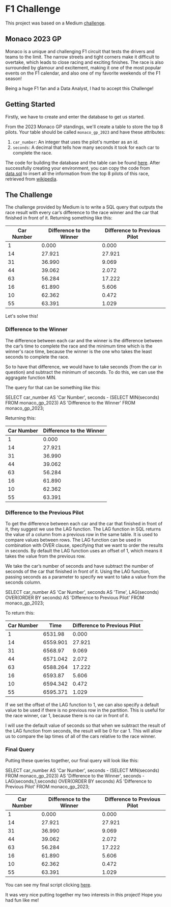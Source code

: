 # F1 Challenge
This project was based on a Medium [challenge](https://medium.com/@BetterEverythingsql-exercise-for-data-analysts-formula-1-data-f64a5b690a19).

## Monaco 2023 GP

Monaco is a unique and challenging F1 circuit that tests the drivers and teams to the limit. 
The narrow streets and tight corners make it difficult to overtake, which leads to close racing and exciting finishes. 
The race is also surrounded by glamour and excitement, making it one of the most popular events on the F1 calendar, and also one of my favorite weekends of the F1 season!

Being a huge F1 fan and a Data Analyst, I had to accept this Challenge!

## Getting Started

Firstly, we have to create and enter the database to get us started.

From the 2023 Monaco GP standings, we'll create a table to store the top 8 pilots.
Your table should be called `monaco_gp_2023` and have these attributes:

1. `car_number`: An integer that uses the pilot's number as an id.
2. `seconds`: A decimal that tells how many seconds it took for each car to complete the race.

The code for building the database and the table can be found [here](schema.sql).
After successfully creating your environment, you can copy the code from [data.sql](data.sql) to insert all the information from the top 8 pilots of this race, retrieved from [wikipedia](https://en.wikipedia.org/wiki/2023_Monaco_Grand_Prix).

## The Challenge

The challenge provided by Medium is to write a SQL query that outputs the race result with every car’s difference to the race winner and the car that finished in front of it.
Returning something like this:

| Car Number | Difference to the Winner | Difference to Previous Pilot | 
|------------|--------------------------|------------------------------| 
| 1          |          0.000           |            0.000             | 
| 14         |          27.921          |            27.921            | 
| 31         |          36.990          |            9.069             | 
| 44         |          39.062          |            2.072             | 
| 63         |          56.284          |            17.222            | 
| 16         |          61.890          |            5.606             | 
| 10         |          62.362          |            0.472             | 
| 55         |          63.391          |            1.029             | 

Let's solve this!

### Difference to the Winner

The difference between each car and the winner is the difference between the car’s time to complete the race and the minimum time which is the winner's race time, because the winner is the one who takes the least seconds to complete the race.

So to have that difference, we would have to take seconds (from the car in question) and subtract the minimum of seconds. To do this, we can use the aggragate function MIN. 

The query for that can be something like this:

SELECT car_number AS 'Car Number', seconds - (SELECT MIN(seconds) FROM monaco_gp_2023) AS 'Difference to the Winner'
FROM monaco_gp_2023;

Returning this:

| Car Number | Difference to the Winner | 
|------------|--------------------------| 
| 1          |          0.000           |  
| 14         |          27.921          |     
| 31         |          36.990          |      
| 44         |          39.062          |       
| 63         |          56.284          |    
| 16         |          61.890          |
| 10         |          62.362          |
| 55         |          63.391          |    

### Difference to the Previous Pilot

To get the difference between each car and the car that finished in front of it, they suggest we use the LAG function. The LAG function in SQL returns the value of a column from a previous row in the same table. It is used to compare values between rows. The LAG function can be used in combination with OVER clause, specifying that we want to order the results in seconds. By default the LAG function uses an offset of 1, which means it takes the value from the previous row.

We take the car’s number of seconds and have subtract the number of seconds of the car that finished in front of it. Using the LAG function, passing seconds as a parameter to specify we want to take a value from the seconds column.

SELECT car_number AS 'Car Number', seconds AS 'Time',
LAG(seconds) OVER(ORDER BY seconds) AS 'Difference to Previous Pilot'
FROM monaco_gp_2023;

To return this:

| Car Number |      Time     | Difference to Previous Pilot | 
|------------|---------------|------------------------------| 
| 1          |    6531.98    |            0.000             | 
| 14         |    6559.901   |            27.921            | 
| 31         |    6568.97    |            9.069             | 
| 44         |    6571.042   |            2.072             | 
| 63         |    6588.264   |            17.222            | 
| 16         |    6593.87    |            5.606             | 
| 10         |    6594.342   |            0.472             | 
| 55         |    6595.371   |            1.029             | 

If we set the offset of the LAG function to 1, we can also specify a default value to be used if there is no previous row in the partition. This is useful for the race winner, car 1, because there is no car in front of it.

I will use the default value of seconds so that when we subtract the result of the LAG function from seconds, the result will be 0 for car 1. This will allow us to compare the lap times of all of the cars relative to the race winner.

### Final Query

Putting these queries together, our final query will look like this:

SELECT car_number AS 'Car Number', 
seconds - (SELECT MIN(seconds) FROM monaco_gp_2023) AS 'Difference to the Winner',
seconds - LAG(seconds,1,seconds) OVER(ORDER BY seconds) AS 'Difference to Previous Pilot' 
FROM monaco_gp_2023;

| Car Number | Difference to the Winner | Difference to Previous Pilot | 
|------------|--------------------------|------------------------------| 
| 1          |          0.000           |            0.000             | 
| 14         |          27.921          |            27.921            | 
| 31         |          36.990          |            9.069             | 
| 44         |          39.062          |            2.072             | 
| 63         |          56.284          |            17.222            | 
| 16         |          61.890          |            5.606             | 
| 10         |          62.362          |            0.472             | 
| 55         |          63.391          |            1.029             |

You can see my final script clicking [here](script.sql).

It was very nice putting together my two interests in this project! Hope you had fun like me!
